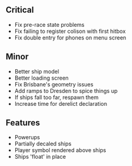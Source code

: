 
## Critical

 * Fix pre-race state problems
 * Fix failing to register colison with first hitbox
 * Fix double entry for phones on menu screen 
 
## Minor

 * Better ship model
 * Better loading screen
 * Fix Brisbane's geometry issues
 * Add ramps to Dresden to spice things up
 * If ships fall too far, respawn them
 * Increase time for derelict declaration
 


## Features

 * Powerups
 * Partially decaled ships
 * Player symbol rendered above ships
 * Ships 'float' in place
